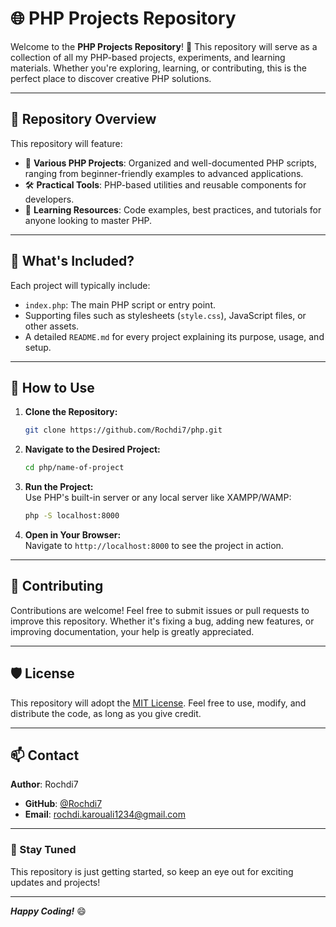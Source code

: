 
# 🌐 PHP Projects Repository

Welcome to the **PHP Projects Repository**! 🚀 This repository will serve as a collection of all my PHP-based projects, experiments, and learning materials. Whether you're exploring, learning, or contributing, this is the perfect place to discover creative PHP solutions.

---

## 🌟 Repository Overview

This repository will feature:  
- 📁 **Various PHP Projects**: Organized and well-documented PHP scripts, ranging from beginner-friendly examples to advanced applications.  
- 🛠️ **Practical Tools**: PHP-based utilities and reusable components for developers.  
- 📖 **Learning Resources**: Code examples, best practices, and tutorials for anyone looking to master PHP.  

---

## 📜 What's Included?

Each project will typically include:  
- `index.php`: The main PHP script or entry point.  
- Supporting files such as stylesheets (`style.css`), JavaScript files, or other assets.  
- A detailed `README.md` for every project explaining its purpose, usage, and setup.  

---

## 🔧 How to Use

1. **Clone the Repository:**  
   ```bash
   git clone https://github.com/Rochdi7/php.git
   ```  

2. **Navigate to the Desired Project:**  
   ```bash
   cd php/name-of-project
   ```  

3. **Run the Project:**  
   Use PHP's built-in server or any local server like XAMPP/WAMP:  
   ```bash
   php -S localhost:8000
   ```  

4. **Open in Your Browser:**  
   Navigate to `http://localhost:8000` to see the project in action.  

---

## 🤝 Contributing

Contributions are welcome! Feel free to submit issues or pull requests to improve this repository. Whether it's fixing a bug, adding new features, or improving documentation, your help is greatly appreciated.  

---

## 🛡️ License

This repository will adopt the [MIT License](https://opensource.org/licenses/MIT). Feel free to use, modify, and distribute the code, as long as you give credit.  

---

## 📫 Contact

**Author**: Rochdi7  
- **GitHub**: [@Rochdi7](https://github.com/Rochdi7)  
- **Email**: [rochdi.karouali1234@gmail.com](mailto:rochdi.karouali1234@gmail.com)  

---

### 🚀 Stay Tuned

This repository is just getting started, so keep an eye out for exciting updates and projects!  

---

_**Happy Coding!**_ 😄
